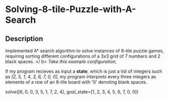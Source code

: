 # Solving-8-tile-Puzzle-with-A-Search
## Description
Implemented A* search algorithm to solve instances of 8-tile puzzle games, requiring sorting different configurations of a 3x3 grid of 7 numbers and 2 black spaces.
</ b>
<i> Take this example configuration, </i>

If my program recieves as input a <b>state</b>, which is just a list of integers such as <i>[2, 5, 1, 4, 3, 6, 7, 0, 0]</i>, my program interprets every three integers as elements of a row of an 8-tile board with '0' denoting blank spaces.



 solve([6, 0, 0, 3, 5, 1, 7, 2, 4], goal_state=[1, 2, 3, 4, 5, 6, 7, 0, 0])
